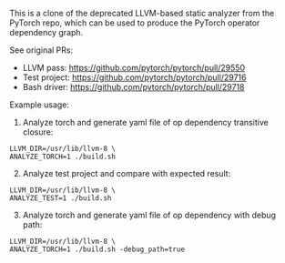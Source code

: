 This is a clone of the deprecated LLVM-based static analyzer from the PyTorch repo,
which can be used to produce the PyTorch operator dependency graph.

See original PRs:
* LLVM pass: https://github.com/pytorch/pytorch/pull/29550
* Test project: https://github.com/pytorch/pytorch/pull/29716
* Bash driver: https://github.com/pytorch/pytorch/pull/29718

Example usage:

1. Analyze torch and generate yaml file of op dependency transitive closure:
```
LLVM_DIR=/usr/lib/llvm-8 \
ANALYZE_TORCH=1 ./build.sh
```

2. Analyze test project and compare with expected result:
```
LLVM_DIR=/usr/lib/llvm-8 \
ANALYZE_TEST=1 ./build.sh
```

3. Analyze torch and generate yaml file of op dependency with debug path:
```
LLVM_DIR=/usr/lib/llvm-8 \
ANALYZE_TORCH=1 ./build.sh -debug_path=true
```
